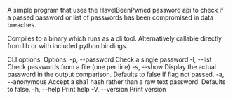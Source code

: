 A simple program that uses the HaveIBeenPwned password api to check if a passed password or list of passwords has been compromised in data breaches. 

Compiles to a binary which runs as a cli tool. Alternatively callable directly from lib or with included python bindings. 

CLI options: 
Options:
  -p, --password <PASSWORD>  Check a single password
  -l, --list <FILE>          Check passwords from a file (one per line)
  -s, --show                 Display the actual password in the output comparison. Defaults to false if flag not passed.
  -a, --anonymous            Accept a sha1 hash rather than a raw text password. Defaults to false.
  -h, --help                 Print help
  -V, --version              Print version
